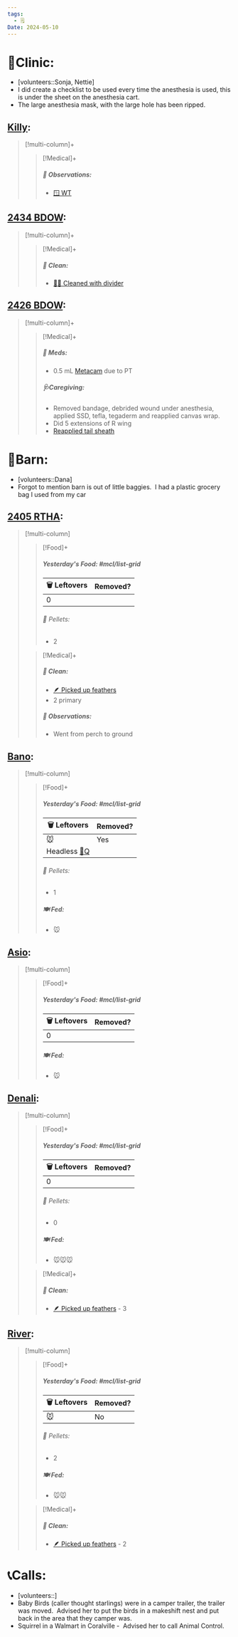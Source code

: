 ```yaml
---
tags:
  - 🗒️
Date: 2024-05-10
---
```


# 🏥Clinic:
- [volunteers::Sonja, Nettie]
- I did create a checklist to be used every time the anesthesia is used, this is under the sheet on the anesthesia cart.
- The large anesthesia mask, with the large hole has been ripped.  

## [Killy](../RARE%20Birds/Ed%20Birds/Killy.md):
> [!multi-column]+
>
>> [!Medical]+
>> ##### 🔭 Observations:
>> - [🪟 WT](../Admin/Codes/Window%20time.md)

## [2434 BDOW](../RARE%20Birds/2434%20BDOW.md):
> [!multi-column]+
>
>> [!Medical]+
>>##### 🫧 Clean:
>> - [🧼➗ Cleaned with divider](../Admin/Codes/Cleaned%20with%20divider.md)

## [2426 BDOW](../RARE%20Birds/2426%20BDOW.md):
> [!multi-column]+
>
>> [!Medical]+
>> ##### 💊 Meds:
>> - 0.5 mL [Metacam](../Admin/Codes/Medication/Metacam.md) due to PT
>>
>> ##### 🩺Caregiving:
>> - Removed bandage, debrided wound under anesthesia, applied SSD, tefla, tegaderm and reapplied canvas wrap. 
>> - Did 5 extensions of R wing
>> - [Reapplied tail sheath](../Admin/Codes/Reapplied%20tail%20sheath.md)

# 🏡Barn:
- [volunteers::Dana]
- Forgot to mention barn is out of little baggies.  I had a plastic grocery bag I used from my car

## [2405 RTHA](../RARE%20Birds/2405%20RTHA.md):
> [!multi-column]
>
>> [!Food]+
>> ##### Yesterday's Food: #mcl/list-grid
>> |🗑️ Leftovers| Removed?
>> |---|---|
>>|0|
>>
>>###### 💩 Pellets:
>>- 2
>
>> [!Medical]+
>>##### 🫧 Clean:
>>- [🪶 Picked up feathers](../Admin/Codes/Picked%20up%20feathers.md)
>>	- 2 primary
>>
>> ##### 🔭 Observations:
>> - Went from perch to ground

## [Bano](../RARE%20Birds/Ed%20Birds/Bano.md):
> [!multi-column]
>
>> [!Food]+
>> ##### Yesterday's Food: #mcl/list-grid
>> |🗑️ Leftovers| Removed?
>> |---|---|
>>|🐭|Yes|
>>|Headless [🐥Q](../Admin/Codes/Food/Quail.md)
>>
>>###### 💩 Pellets:
>>- 1
>>
>> ##### 🍽️ Fed:
>> - 🐭

## [Asio](../RARE%20Birds/Ed%20Birds/Asio.md):
> [!multi-column]
>
>> [!Food]+
>> ##### Yesterday's Food: #mcl/list-grid
>> |🗑️ Leftovers| Removed?
>> |---|---|
>>|0|
>>
>> ##### 🍽️ Fed:
>> - 🐭

## [Denali](../RARE%20Birds/Ed%20Birds/Denali.md):
> [!multi-column]
>
>> [!Food]+
>> ##### Yesterday's Food: #mcl/list-grid
>> |🗑️ Leftovers| Removed?
>> |---|---|
>>|0|
>>
>>###### 💩 Pellets:
>>- 0
>>
>> ##### 🍽️ Fed:
>> - 🐭🐭🐭
>
>> [!Medical]+
>>##### 🫧 Clean:
>>- [🪶 Picked up feathers](../Admin/Codes/Picked%20up%20feathers.md) - 3

## [River](../RARE%20Birds/Ed%20Birds/River.md):
> [!multi-column]
>
>> [!Food]+
>> ##### Yesterday's Food: #mcl/list-grid
>> |🗑️ Leftovers| Removed?
>> |---|---|
>>|🐭|No|
>>
>>###### 💩 Pellets:
>>- 2
>>
>> ##### 🍽️ Fed:
>> - 🐭🐭
>
>> [!Medical]+
>>##### 🫧 Clean:
>>- [🪶 Picked up feathers](../Admin/Codes/Picked%20up%20feathers.md) - 2

# 📞Calls:
- [volunteers::]
- Baby Birds (caller thought starlings) were in a camper trailer, the trailer was moved.  Advised her to put the birds in a makeshift nest and put back in the area that they camper was.  
- Squirrel in a Walmart in Coralville -  Advised her to call Animal Control.
